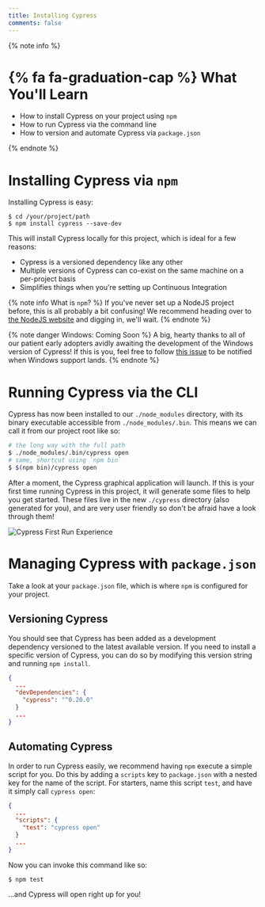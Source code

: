```yaml
---
title: Installing Cypress
comments: false
---
```


{% note info %}
# {% fa fa-graduation-cap %} What You'll Learn

- How to install Cypress on your project using `npm`
- How to run Cypress via the command line
- How to version and automate Cypress via `package.json`

{% endnote %}

# Installing Cypress via `npm`

Installing Cypress is easy:

```shell
$ cd /your/project/path
$ npm install cypress --save-dev
```

This will install Cypress locally for this project, which is ideal for a few reasons:
- Cypress is a versioned dependency like any other
- Multiple versions of Cypress can co-exist on the same machine on a per-project basis
- Simplifies things when you're setting up Continuous Integration

{% note info What is `npm`? %}
If you've never set up a NodeJS project before, this is all probably a bit confusing! We recommend heading over to [the NodeJS website](https://nodejs.org/) and digging in, we'll wait.
{% endnote %}

{% note danger Windows: Coming Soon %}
A big, hearty thanks to all of our patient early adopters avidly awaiting the development of the Windows version of Cypress! If this is you, feel free to follow [this issue](https://github.com/cypress-io/cypress/issues/74) to be notified when Windows support lands.
{% endnote %}

# Running Cypress via the CLI

Cypress has now been installed to our `./node_modules` directory, with its binary executable accessible from `./node_modules/.bin`. This means we can call it from our project root like so:

```bash
# the long way with the full path
$ ./node_modules/.bin/cypress open
# same, shortcut using `npm bin`
$ $(npm bin)/cypress open
```

After a moment, the Cypress graphical application will launch. If this is your first time running Cypress in this project, it will generate some files to help you get started. These files live in the new `./cypress` directory (also generated for you), and are very user friendly so don't be afraid have a look through them!

![Cypress First Run Experience](/img/guides/getting-started/installing-cypress/generated-files.png)

# Managing Cypress with `package.json`

Take a look at your `package.json` file, which is where `npm` is configured for your project.

## Versioning Cypress

You should see that Cypress has been added as a development dependency versioned to the latest available version. If you need to install a specific version of Cypress, you can do so by modifying this version string and running `npm install`.

```json
{
  ...
  "devDependencies": {
    "cypress": "^0.20.0"
  }
  ...
}
```

## Automating Cypress

In order to run Cypress easily, we recommend having `npm` execute a simple script for you. Do this by adding a `scripts` key to `package.json` with a nested key for the name of the script. For starters, name this script `test`, and have it simply call `cypress open`:

```json
{
  ...
  "scripts": {
    "test": "cypress open"
  }
  ...
}
```

Now you can invoke this command like so:

```shell
$ npm test
```

...and Cypress will open right up for you!
